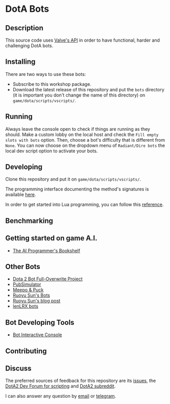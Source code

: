# DotA Bots

## Description
This source code uses [Valve's API](https://developer.valvesoftware.com/wiki/Dota_Bot_Scripting)
in order to have functional, harder and challenging DotA bots.

## Installing
There are two ways to use these bots:
- Subscribe to this workshop package.
- Download the latest release of this repository and put the `bots` directory (it is important you don't change the name of this directory) on
`game/dota/scripts/vscripts/`.

## Running
Always leave the console open to check if things are running as they should.
Make a custom lobby on the local host and check the `Fill empty slots with bots` option.
Then, choose a bot's difficulty that is different from `None`.
You can now choose on the dropdown menu of `Radiant/Dire bots` the local dev script option to activate your bots.

## Developing
Clone this repository and put it on `game/dota/scripts/vscripts/`.

The programming interface documenting the method's signatures is available [here](http://docs.moddota.com/lua_bots/).

In order to get started into Lua programming, you can follow this [reference](https://learnxinyminutes.com/docs/lua/).

## Benchmarking


## Getting started on game A.I.
- [The AI Programmer's Bookshelf ](http://alumni.media.mit.edu/~jorkin/aibooks.html)

## Other Bots
- [Dota 2 Bot Full-Overwrite Project](https://github.com/Nostrademous/Dota2-FullOverwrite)
- [PubSimulator](https://www.reddit.com/r/DotA2/comments/5lyk8l/pubsimulator_new_bots_for_dota_2/)
- [Meepo & Puck](https://www.reddit.com/r/dota2AI/comments/5kiq8e/meepo_bot_puck_bot_junglingstacking/)
- [Ruoyu Sun's Bots](https://github.com/furiouspuppy/Dota2_Bots)
- [Ruoyu Sun's blog post](http://ruoyusun.com/2017/01/08/dota2-ai-quickstart.html)
- [lenLRX bots](https://github.com/lenLRX/dota2Bots)

## Bot Developing Tools
- [Bot Interactive Console](https://github.com/Keithenneu/dota2comm/tree/master/interactiveConsole)

## Contributing

## Discuss
The preferred sources of feedback for this repository are its
[issues](https://github.com/littlebrat/dota-bots/issues), the
[DotA2 Dev Forum for scripting](http://dev.dota2.com/forumdisplay.php?f=497) and
[DotA2 subreddit](https://www.reddit.com/r/DotA2/).

I can also answer any question by [email](gugas93@hotmail.com) or
[telegram](https://telegram.me/theminiman).

